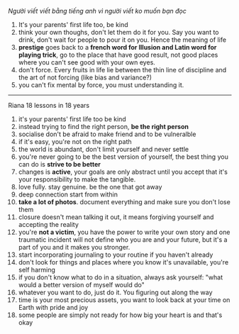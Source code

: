 _Người viết viết bằng tiếng anh vì người viết ko muốn bạn đọc_

1) It's your parents' first life too, be kind
2) think your own thoughs, don't let them do it for you. Say you want to drink, don't wait for people to pour it on you. Hence the meaning of life
3) **prestige** goes back to a **french word for Illusion and Latin word for playing trick**, go to the place that have good result, not good places where you can't see good with your own eyes.
4) don't force. Every fruits in life lie between the thin line of discipline and the art of not forcing (like bias and variance?)
5) you can't fix mental by force, you must understanding it.


















---

Riana 18 lessons in 18 years
1) it's your parents' first life too 
	be kind
2) instead trying to find the right person, **be the right person**
3) socialise
	don't be afraid to make friend and to be vulneralble 
4) if it's easy, you're not on the right path
5) the world is abundant, don't limit yourself and never settle
6) you're never going to be the best version of yourself, the best thing you can do is **strive to be better**
7) changes is **active**, your goals are only abstract until you accept that it's your responsibility to make the tangible. 
8) love fully. stay genuine. be the one that got away
9) deep connection start from within
10) **take a lot of photos**. document everything and make sure you don't lose them
11) closure doesn't mean talking it out, it means forgiving yourself and accepting the reality
12) you're **not a victim**, you have the power to write your own story and one traumatic incident will not define who you are and your future, but it's a part of you and it makes you stronger.
13) start incorporating journaling to your routine if you haven't already 
14) don't look for things and places where you know it's unavailable, you're self harming
15) if you don't know what to do in a situation, always ask yourself: "what would a better version of myself would do"
16) whatever you want to do, just do it. You figuring out along the way
17) time is your most precious assets, you want to look back at your time on Earth with pride and joy
18) some people are simply not ready for how big your heart is and that's okay

